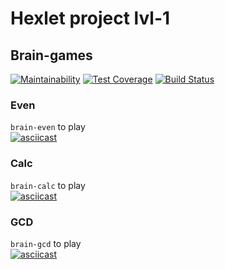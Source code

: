 # Hexlet project lvl-1
## Brain-games
[![Maintainability](https://api.codeclimate.com/v1/badges/a99a88d28ad37a79dbf6/maintainability)](https://codeclimate.com/github/codeclimate/codeclimate/maintainability)
[![Test Coverage](https://api.codeclimate.com/v1/badges/a99a88d28ad37a79dbf6/test_coverage)](https://codeclimate.com/github/codeclimate/codeclimate/test_coverage)
[![Build Status](https://travis-ci.org/CyberHedgehog/project-lvl1-s490.svg?branch=master)](https://travis-ci.org/CyberHedgehog/project-lvl1-s490) 
### Even  
`brain-even` to play   
[![asciicast](https://asciinema.org/a/IBc3ucol0umQUgLviSvCUGZkf.svg)](https://asciinema.org/a/IBc3ucol0umQUgLviSvCUGZkf)  

### Calc  
`brain-calc` to play  
[![asciicast](https://asciinema.org/a/DQEoWnQmNVyhgZWajWfaVc8Mn.svg)](https://asciinema.org/a/DQEoWnQmNVyhgZWajWfaVc8Mn)    

### GCD
`brain-gcd` to play    
[![asciicast](https://asciinema.org/a/wjs6xcmFygBVXYqnEZdNEikI0.svg)](https://asciinema.org/a/wjs6xcmFygBVXYqnEZdNEikI0)
